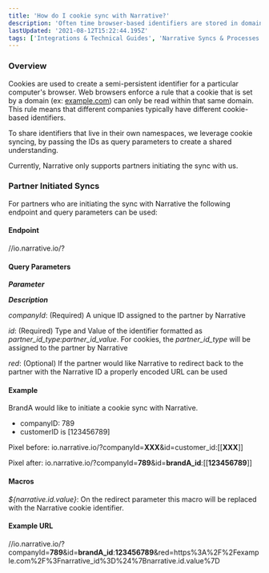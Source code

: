 ```yaml
---
title: 'How do I cookie sync with Narrative?'
description: 'Often time browser-based identifiers are stored in domain-specific cookies. For domains to cross-reference those identifiers, a "cookie sync" needs to be established.'
lastUpdated: '2021-08-12T15:22:44.195Z'
tags: ['Integrations & Technical Guides', 'Narrative Syncs & Processes']
---
```

### Overview

Cookies are used to create a semi-persistent identifier for a particular computer's browser. Web browsers enforce a rule that a cookie that is set by a domain (ex: [example.com](http://example.com)) can only be read within that same domain. This rule means that different companies typically have different cookie-based identifiers.

To share identifiers that live in their own namespaces, we leverage cookie syncing, by passing the IDs as query parameters to create a shared understanding.

Currently, Narrative only supports partners initiating the sync with us.

### Partner Initiated Syncs

For partners who are initiating the sync with Narrative the following endpoint and query parameters can be used:

#### **Endpoint**

//io.narrative.io/?

#### Query Parameters

_**Parameter**_

_**Description**_

_companyId_: (Required) A unique ID assigned to the partner by Narrative

_id_: (Required) Type and Value of the identifier formatted as _partner\_id\_type:partner\_id\_value_. For cookies, the _partner\_id\_type_ will be assigned to the partner by Narrative

_red_: (Optional) If the partner would like Narrative to redirect back to the partner with the Narrative ID a properly encoded URL can be used

#### Example

BrandA would like to initiate a cookie sync with Narrative.

* companyID: 789
* customerID is \[123456789\]

Pixel before: io.narrative.io/?companyId=**XXX**&id=customer\_id:\[\[**XXX**\]\]

Pixel after: io.narrative.io/?companyId=**789**&id=**brandA\_id**:\[\[**123456789**\]\]

#### Macros

_${narrative.id.value}_: On the redirect parameter this macro will be replaced with the Narrative cookie identifier.

#### Example URL

//io.narrative.io/?companyId=**789**&id=**brandA\_id**:**123456789**&red=https%3A%2F%2Fexample.com%2F%3Fnarrative\_id%3D%24%7Bnarrative.id.value%7D
